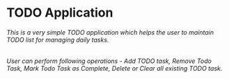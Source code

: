 # TODO Application

###### This is a very simple TODO application which helps the user to maintain TODO list for managing daily tasks.

###### User can perform following operations - Add TODO task, Remove Todo Task, Mark Todo Task as Complete, Delete or Clear all existing TODO task.